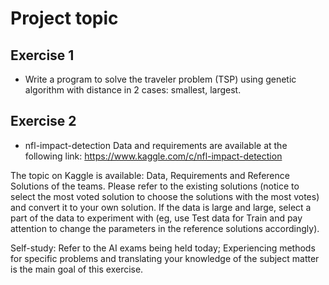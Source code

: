 # Project topic
## Exercise 1
* Write a program to solve the traveler problem (TSP) using genetic algorithm with
distance in 2 cases: smallest, largest.

## Exercise 2
* nfl-impact-detection
Data and requirements are available at the following link:
https://www.kaggle.com/c/nfl-impact-detection

The topic on Kaggle is available: Data, Requirements and Reference Solutions of the teams. Please refer to the existing solutions (notice to select the most voted solution to choose the solutions with the most votes) and convert it to your own solution. If the data is large and large, select a part of the data to experiment with (eg, use Test data for Train and pay attention to change the parameters in the reference solutions accordingly).

Self-study: Refer to the AI ​​exams being held today; Experiencing methods for specific problems and translating your knowledge of the subject matter is the main goal of this exercise.

